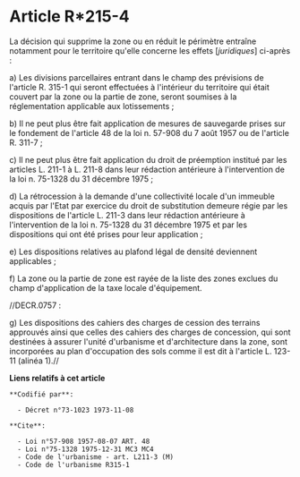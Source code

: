 # Article R*215-4

La décision qui supprime la zone ou en réduit le périmètre entraîne notamment pour le territoire qu'elle concerne les effets
[*juridiques*] ci-après :

a) Les divisions parcellaires entrant dans le champ des prévisions de l'article R. 315-1 qui seront effectuées à l'intérieur
du territoire qui était couvert par la zone ou la partie de zone, seront soumises à la réglementation applicable aux
lotissements ;

b) Il ne peut plus être fait application de mesures de sauvegarde prises sur le fondement de l'article 48 de la loi n. 57-908
du 7 août 1957 ou de l'article R. 311-7 ;

c) Il ne peut plus être fait application du droit de préemption institué par les articles L. 211-1 à L. 211-8 dans leur
rédaction antérieure à l'intervention de la loi n. 75-1328 du 31 décembre 1975 ;

d) La rétrocession à la demande d'une collectivité locale d'un immeuble acquis par l'Etat par exercice du droit de
substitution demeure régie par les dispositions de l'article L. 211-3 dans leur rédaction antérieure à l'intervention de la
loi n. 75-1328 du 31 décembre 1975 et par les dispositions qui ont été prises pour leur application ;

e) Les dispositions relatives au plafond légal de densité deviennent applicables ;

f) La zone ou la partie de zone est rayée de la liste des zones exclues du champ d'application de la taxe locale
d'équipement.

//DECR.0757 :

g) Les dispositions des cahiers des charges de cession des terrains approuvés ainsi que celles des cahiers des charges de
concession, qui sont destinées à assurer l'unité d'urbanisme et d'architecture dans la zone, sont incorporées au plan
d'occupation des sols comme il est dit à l'article L. 123-11 (alinéa 1).//

**Liens relatifs à cet article**

	**Codifié par**:

	  - Décret n°73-1023 1973-11-08

	**Cite**:

	  - Loi n°57-908 1957-08-07 ART. 48
	  - Loi n°75-1328 1975-12-31 MC3 MC4
	  - Code de l'urbanisme - art. L211-3 (M)
	  - Code de l'urbanisme R315-1
